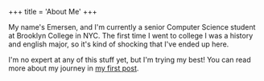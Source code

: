 +++
title = 'About Me'
+++

My name's Emersen, and I'm currently a senior Computer Science student at Brooklyn College in NYC. The first time I went to college I was a history and english major, so it's kind of shocking that I've ended up here.

I'm no expert at any of this stuff yet, but I'm trying my best! You can read more about my journey in [my first post](../posts/thejourneybegins/).
